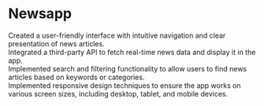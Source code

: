 # Newsapp

Created a user-friendly interface with intuitive navigation and clear presentation of news articles.<br/>
Integrated a third-party API to fetch real-time news data and display it in the app.<br/>
Implemented search and filtering functionality to allow users to find news articles based on keywords or categories.<br/>
Implemented responsive design techniques to ensure the app works on various screen sizes, including desktop, tablet, and mobile devices.<br/>

